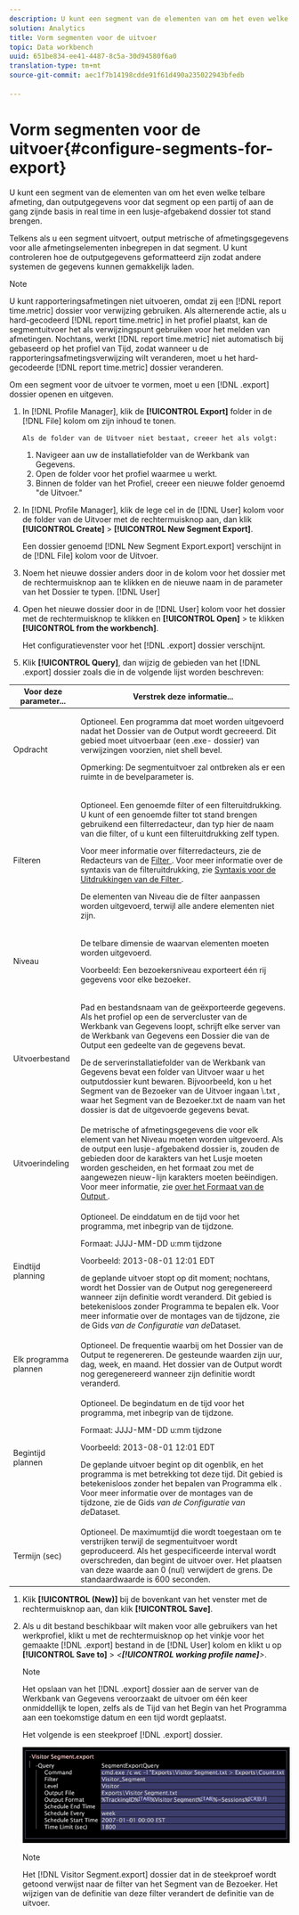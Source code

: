 ```yaml
---
description: U kunt een segment van de elementen van om het even welke telbare afmeting, dan outputgegevens voor dat segment op een partij of aan de gang zijnde basis in real time in een lusje-afgebakend dossier tot stand brengen.
solution: Analytics
title: Vorm segmenten voor de uitvoer
topic: Data workbench
uuid: 651be834-ee41-4487-8c5a-30d94580f6a0
translation-type: tm+mt
source-git-commit: aec1f7b14198cdde91f61d490a235022943bfedb

---
```



# Vorm segmenten voor de uitvoer{#configure-segments-for-export}

U kunt een segment van de elementen van om het even welke telbare afmeting, dan outputgegevens voor dat segment op een partij of aan de gang zijnde basis in real time in een lusje-afgebakend dossier tot stand brengen.

Telkens als u een segment uitvoert, output metrische of afmetingsgegevens voor alle afmetingselementen inbegrepen in dat segment. U kunt controleren hoe de outputgegevens geformatteerd zijn zodat andere systemen de gegevens kunnen gemakkelijk laden.

>[!NOTE]
>
>U kunt rapporteringsafmetingen niet uitvoeren, omdat zij een [!DNL report time.metric] dossier voor verwijzing gebruiken. Als alternerende actie, als u hard-gecodeerd [!DNL report time.metric] in het profiel plaatst, kan de segmentuitvoer het als verwijzingspunt gebruiken voor het melden van afmetingen. Nochtans, werkt [!DNL report time.metric] niet automatisch bij gebaseerd op het profiel van Tijd, zodat wanneer u de rapporteringsafmetingsverwijzing wilt veranderen, moet u het hard-gecodeerde [!DNL report time.metric] dossier veranderen.

Om een segment voor de uitvoer te vormen, moet u een [!DNL .export] dossier openen en uitgeven.

1. In [!DNL Profile Manager], klik de **[!UICONTROL Export]** folder in de [!DNL File] kolom om zijn inhoud te tonen.

       Als de folder van de Uitvoer niet bestaat, creeer het als volgt:
   
   1. Navigeer aan uw de installatiefolder van de Werkbank van Gegevens.
   1. Open de folder voor het profiel waarmee u werkt.
   1. Binnen de folder van het Profiel, creeer een nieuwe folder genoemd &quot;de Uitvoer.&quot;

1. In [!DNL Profile Manager], klik de lege cel in de [!DNL User] kolom voor de folder van de Uitvoer met de rechtermuisknop aan, dan klik **[!UICONTROL Create]** > **[!UICONTROL New Segment Export]**.

   Een dossier genoemd [!DNL New Segment Export.export] verschijnt in de [!DNL File] kolom voor de Uitvoer.

1. Noem het nieuwe dossier anders door in de kolom voor het dossier met de rechtermuisknop aan te klikken en de nieuwe naam in de parameter van het Dossier te typen. [!DNL User]
1. Open het nieuwe dossier door in de [!DNL User] kolom voor het dossier met de rechtermuisknop te klikken en **[!UICONTROL Open]** > te klikken **[!UICONTROL from the workbench]**.

   Het configuratievenster voor het [!DNL .export] dossier verschijnt.

1. Klik **[!UICONTROL Query]**, dan wijzig de gebieden van het [!DNL .export] dossier zoals die in de volgende lijst worden beschreven:

<table id="table_C2EC8FCD3FA04DE78D2CADFA3F7FD8E3"> 
 <thead> 
  <tr> 
   <th colname="col1" class="entry"> Voor deze parameter... </th> 
   <th colname="col2" class="entry"> Verstrek deze informatie... </th> 
  </tr> 
 </thead>
 <tbody> 
  <tr> 
   <td colname="col1"> Opdracht </td> 
   <td colname="col2"> <p>Optioneel. Een programma dat moet worden uitgevoerd nadat het Dossier van de Output wordt gecreeerd. Dit gebied moet uitvoerbaar (een <span class="filepath"> .exe- </span> dossier) van verwijzingen voorzien, niet shell bevel. </p> <p>Opmerking:  De segmentuitvoer zal ontbreken als er een ruimte in de bevelparameter is. </p> </td> 
  </tr> 
  <tr> 
   <td colname="col1"> Filteren </td> 
   <td colname="col2"> <p>Optioneel. Een genoemde filter of een filteruitdrukking. U kunt of een genoemde filter tot stand brengen gebruikend een filterredacteur, dan typ hier de naam van die filter, of u kunt een filteruitdrukking zelf typen. </p> <p>Voor meer informatie over filterredacteurs, zie de Redacteurs van de <a href="../../../home/c-get-started/c-analysis-vis/c-filter-editors/c-filter-editors.md#concept-2f343ecbed8240f18b0c1f1eccef11e3"> Filter </a>. Voor meer informatie over de syntaxis van de filteruitdrukking, zie <a href="../../../home/c-get-started/c-qry-lang-syntx/c-syntx-fltr-exp.md#concept-72f2563f809747a2a3cff7ec72462a15"> Syntaxis voor de Uitdrukkingen van de Filter </a>. </p> <p>De elementen van Niveau die de filter aanpassen worden uitgevoerd, terwijl alle andere elementen niet zijn. </p> </td> 
  </tr> 
  <tr> 
   <td colname="col1"> Niveau </td> 
   <td colname="col2"> <p>De telbare dimensie de waarvan elementen moeten worden uitgevoerd. </p> <p>Voorbeeld: Een bezoekersniveau exporteert één rij gegevens voor elke bezoeker. </p> </td> 
  </tr> 
  <tr> 
   <td colname="col1"> Uitvoerbestand </td> 
   <td colname="col2"> <p>Pad en bestandsnaam van de geëxporteerde gegevens. Als het profiel op een de servercluster van de Werkbank van Gegevens loopt, schrijft elke server van de Werkbank van Gegevens een Dossier die van de Output een gedeelte van de gegevens bevat. </p> <p>De de serverinstallatiefolder van de Werkbank van Gegevens bevat een folder van Uitvoer waar u het outputdossier kunt bewaren. Bijvoorbeeld, kon u het Segment van de Bezoeker van de <span class="filepath"> Uitvoer ingaan \.txt </span>, waar het Segment van de <span class="filepath"> Bezoeker.txt de naam van het dossier </span> is dat de uitgevoerde gegevens bevat. </p> </td> 
  </tr> 
  <tr> 
   <td colname="col1"> Uitvoerindeling </td> 
   <td colname="col2"> De metrische of afmetingsgegevens die voor elk element van het Niveau moeten worden uitgevoerd. Als de output een lusje-afgebakend dossier is, zouden de gebieden door de karakters van het Lusje moeten worden gescheiden, en het formaat zou met de aangewezen nieuw-lijn karakters moeten beëindigen. Voor meer informatie, zie <a href="../../../home/c-get-started/c-exp-data-seg-exp/c-abt-otpt-frmt.md#concept-ac7e24d1374a4b418365db7cc98c361e"> over het Formaat van de Output </a>. </td> 
  </tr> 
  <tr> 
   <td colname="col1"> Eindtijd planning </td> 
   <td colname="col2"> <p>Optioneel. De einddatum en de tijd voor het programma, met inbegrip van de tijdzone. </p> <p>Formaat: JJJJ-MM-DD u:mm tijdzone </p> <p>Voorbeeld: 2013-08-01 12:01 EDT </p> <p>de geplande uitvoer stopt op dit moment; nochtans, wordt het Dossier van de Output nog geregenereerd wanneer zijn definitie wordt veranderd. Dit gebied is betekenisloos zonder Programma te bepalen elk. Voor meer informatie over de montages van de tijdzone, zie de Gids <i>van de Configuratie van de</i>Dataset. </p> </td> 
  </tr> 
  <tr> 
   <td colname="col1"> Elk programma plannen </td> 
   <td colname="col2"> Optioneel. De frequentie waarbij om het Dossier van de Output te regenereren. De gesteunde waarden zijn uur, dag, week, en maand. Het dossier van de Output wordt nog geregenereerd wanneer zijn definitie wordt veranderd. </td> 
  </tr> 
  <tr> 
   <td colname="col1"> Begintijd plannen </td> 
   <td colname="col2"> <p>Optioneel. De begindatum en de tijd voor het programma, met inbegrip van de tijdzone. </p> <p>Formaat: JJJJ-MM-DD u:mm tijdzone </p> <p>Voorbeeld: 2013-08-01 12:01 EDT </p> <p>De geplande uitvoer begint op dit ogenblik, en het programma is met betrekking tot deze tijd. Dit gebied is betekenisloos zonder het bepalen van <span class="wintitle"> Programma elk </span>. Voor meer informatie over de montages van de tijdzone, zie de Gids <i>van de Configuratie van de</i>Dataset. </p> </td> 
  </tr> 
  <tr> 
   <td colname="col1"> Termijn (sec) </td> 
   <td colname="col2"> Optioneel. De maximumtijd die wordt toegestaan om te verstrijken terwijl de segmentuitvoer wordt geproduceerd. Als het gespecificeerde interval wordt overschreden, dan begint de uitvoer over. Het plaatsen van deze waarde aan 0 (nul) verwijdert de grens. De standaardwaarde is 600 seconden. </td> 
  </tr> 
 </tbody> 
</table>

1. Klik **[!UICONTROL (New)]** bij de bovenkant van het venster met de rechtermuisknop aan, dan klik **[!UICONTROL Save]**.
1. Als u dit bestand beschikbaar wilt maken voor alle gebruikers van het werkprofiel, klikt u met de rechtermuisknop op het vinkje voor het gemaakte [!DNL .export] bestand in de [!DNL User] kolom en klikt u op **[!UICONTROL Save to]** > *&lt;**[!UICONTROL working profile name]**>*.

   >[!NOTE]
   >
   >Het opslaan van het [!DNL .export] dossier aan de server van de Werkbank van Gegevens veroorzaakt de uitvoer om één keer onmiddellijk te lopen, zelfs als de Tijd van het Begin van het Programma aan een toekomstige datum en een tijd wordt geplaatst.

   Het volgende is een steekproef [!DNL .export] dossier.

   ![](assets/vis_Segment_Export_File.png)

   >[!NOTE]
   >
   >Het [!DNL Visitor Segment.export] dossier dat in de steekproef wordt getoond verwijst naar de filter van het Segment van de Bezoeker. Het wijzigen van de definitie van deze filter verandert de definitie van de uitvoer.

